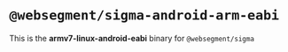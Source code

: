 # `@websegment/sigma-android-arm-eabi`

This is the **armv7-linux-android-eabi** binary for `@websegment/sigma`
